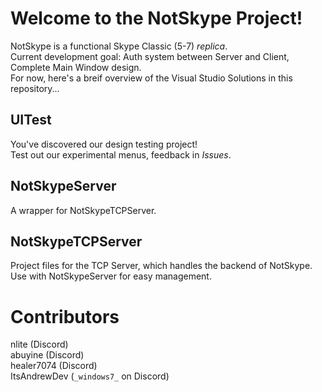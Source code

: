 # Welcome to the NotSkype Project!
NotSkype is a functional Skype Classic (5-7) _replica_.  
Current development goal: Auth system between Server and Client, Complete Main Window design.  
For now, here's a breif overview of the Visual Studio Solutions in this repository...  

## UITest
You've discovered our design testing project!  
Test out our experimental menus, feedback in _Issues_.  

## NotSkypeServer
A wrapper for NotSkypeTCPServer.  

## NotSkypeTCPServer
Project files for the TCP Server, which handles the backend of NotSkype.  
Use with NotSkypeServer for easy management.  

# Contributors
nlite (Discord)  
abuyine (Discord)  
healer7074 (Discord)  
ItsAndrewDev (```_windows7_``` on Discord)
